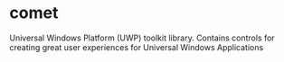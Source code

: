 # comet
Universal Windows Platform (UWP) toolkit library. Contains controls for creating great user experiences for Universal Windows Applications
